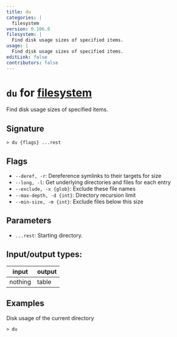 ```yaml
---
title: du
categories: |
  filesystem
version: 0.106.0
filesystem: |
  Find disk usage sizes of specified items.
usage: |
  Find disk usage sizes of specified items.
editLink: false
contributors: false
---
```

<!-- This file is automatically generated. Please edit the command in https://github.com/nushell/nushell instead. -->

# `du` for [filesystem](/commands/categories/filesystem.md)

<div class='command-title'>Find disk usage sizes of specified items.</div>

## Signature

```> du {flags} ...rest```

## Flags

 -  `--deref, -r`: Dereference symlinks to their targets for size
 -  `--long, -l`: Get underlying directories and files for each entry
 -  `--exclude, -x {glob}`: Exclude these file names
 -  `--max-depth, -d {int}`: Directory recursion limit
 -  `--min-size, -m {int}`: Exclude files below this size

## Parameters

 -  `...rest`: Starting directory.


## Input/output types:

| input   | output |
| ------- | ------ |
| nothing | table  |
## Examples

Disk usage of the current directory
```nu
> du

```
